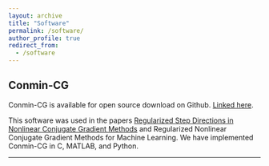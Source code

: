 ```yaml
---
layout: archive
title: "Software"
permalink: /software/
author_profile: true
redirect_from:
  - /software
---
```

## Conmin-CG

Conmin-CG is available for open source download on Github. <a href="https://github.com/cassiebuhler/ConminCG" target="_blank" rel="noopener noreferrer">Linked here</a>.

This software was used in the papers <a href="https://arxiv.org/abs/2110.06308" target="_blank" rel="noopener noreferrer">Regularized Step Directions in Nonlinear Conjugate Gradient Methods</a> and Regularized Nonlinear Conjugate Gradient Methods for Machine Learning. We have implemented Conmin-CG in C, MATLAB, and Python. 



---

